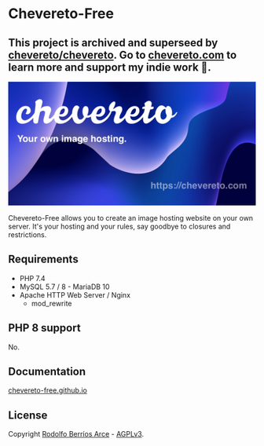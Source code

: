 # Chevereto-Free

## This project is **archived** and superseed by [chevereto/chevereto](https://github.com/chevereto/chevereto). Go to [chevereto.com](https://chevereto.com) to learn more and support my indie work 👏.

[![Chevereto](.github/banner/social-chevereto-blue.jpg)](https://chevereto.com)

Chevereto-Free allows you to create an image hosting website on your own server. It's your hosting and your rules, say goodbye to closures and restrictions.

## Requirements

* PHP 7.4
* MySQL 5.7 / 8 - MariaDB 10
* Apache HTTP Web Server / Nginx
  * mod_rewrite

## PHP 8 support

No.

## Documentation

[chevereto-free.github.io](https://chevereto-free.github.io)

## License

Copyright [Rodolfo Berríos Arce](http://rodolfoberrios.com) - [AGPLv3](LICENSE).
